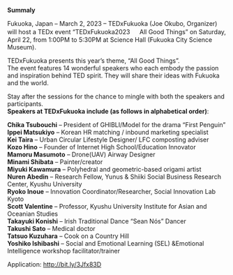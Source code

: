 **Summaly**

Fukuoka, Japan – March 2, 2023 – TEDxFukuoka (Joe Okubo, Organizer) will host a TEDx event “TEDxFukuoka2023 　 All Good Things” on Saturday, April 22, from 1:00PM to 5:30PM at Science Hall (Fukuoka City Science Museum).

TEDxFukuoka presents this year’s theme, “All Good Things”.  
The event features 14 wonderful speakers who each embody the passion and inspiration behind TED spirit. They will share their ideas with Fukuoka and the world.

Stay after the sessions for the chance to mingle with both the speakers and participants.  
**Speakers at TEDxFukuoka include (as follows in alphabetical order)**:

**Chika Tsubouchi** – President of GHIBLI/Model for the drama “First Penguin”  
**Ippei Matsukiyo** – Korean HR matching / inbound marketing specialist  
**Kei Taira** – Urban Circular Lifestyle Designer/ LFC composting adviser  
**Kozo Hino** – Founder of Internet High School/Education Innovator  
**Mamoru Masumoto** – Drone(UAV) Airway Designer  
**Minami Shibata** – Painter/creator  
**Miyuki Kawamura** – Polyhedral and geometric-based origami artist  
**Nuren Abedin** – Research Fellow, Yunus & Shiiki Social Business Research Center, Kyushu University  
**Ryoko Inoue** – Innovation Coordinator/Researcher, Social Innovation Lab Kyoto  
**Scott Valentine** – Professor, Kyushu University Institute for Asian and Oceanian Studies  
**Takayuki Konishi** – Irish Traditional Dance “Sean Nós” Dancer  
**Takushi Sato** – Medical doctor  
**Tatsuo Kuzuhara** – Cook on a Country Hill  
**Yoshiko Ishibashi** – Social and Emotional Learning (SEL) &Emotional Intelligence workshop facilitator/trainer

Application: http://bit.ly/3Jfx83D
